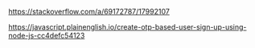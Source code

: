 https://stackoverflow.com/a/69172787/17992107

https://javascript.plainenglish.io/create-otp-based-user-sign-up-using-node-js-cc4defc54123